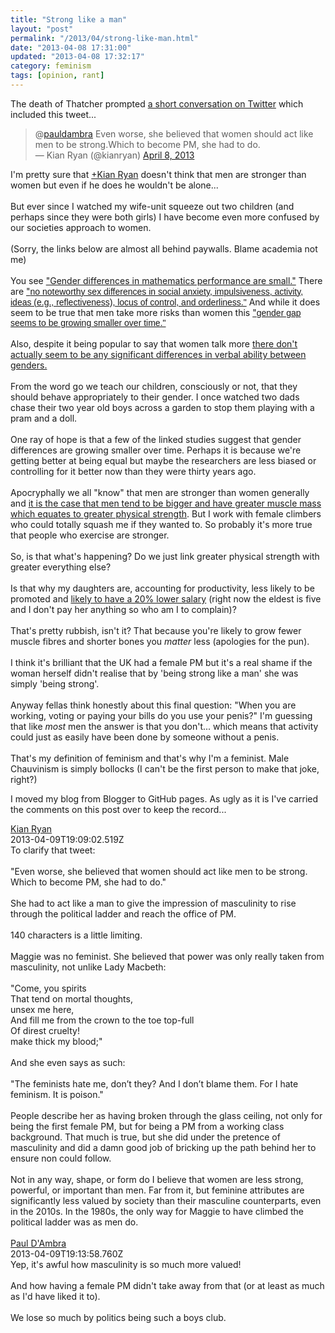 ```yaml
---
title: "Strong like a man"
layout: "post"
permalink: "/2013/04/strong-like-man.html"
date: "2013-04-08 17:31:00"
updated: "2013-04-08 17:32:17"
category: feminism
tags: [opinion, rant]
---
```


The death of Thatcher prompted [a short conversation on Twitter](https://twitter.com/kianryan/status/321242678677356544) which included this tweet...

<blockquote class="twitter-tweet">@<a href="https://twitter.com/pauldambra">pauldambra</a> Even worse, she believed that women should act like men to be strong.Which to become PM, she had to do.<br />— Kian Ryan (@kianryan) <a href="https://twitter.com/kianryan/status/321273502634237952">April 8, 2013</a></blockquote>

<!--more-->

I'm pretty sure that&nbsp;<a class="g-profile" href="http://plus.google.com/105522903013936389178" target="_blank">+Kian Ryan</a>&nbsp;doesn't think that men are stronger than women but even if he does he wouldn't be alone...<br /><br />But ever since I watched my wife-unit squeeze out two children (and perhaps since they were both girls) I have become even more confused by our societies approach to women.<br /><br />(Sorry, the links below are almost all behind paywalls. Blame academia not me)<br /><br />You see ["Gender differences in mathematics performance are small."](http://psycnet.apa.org/index.cfm?fa=buy.optionToBuy&amp;uid=1990-14384-001)&nbsp;There are ["<span style="font-family: Arial, Helvetica, sans-serif;">no noteworthy sex differences in social anxiety, impulsiveness, activity, ideas (e.g., reflectiveness), locus of control, and orderliness."</span>](http://psycnet.apa.org/index.cfm?fa=buy.optionToBuy&amp;uid=1995-09434-001)&nbsp;And while it does seem to be true that men take more risks than women this ["<span style="font-family: Arial, Helvetica, sans-serif;">gender gap seems to be growing smaller over time."</span>](http://psycnet.apa.org/index.cfm?fa=buy.optionToBuy&amp;uid=1999-13573-004)<br /><br />Also, despite it being popular to say that women talk more [there don't actually seem to be any significant differences in verbal ability between genders.](http://psycnet.apa.org/index.cfm?fa=buy.optionToBuy&amp;uid=1988-35304-001)<br /><br />From the word go we teach our children, consciously or not, that they should behave appropriately to their gender. I once watched two dads chase their two year old boys across a garden to stop them playing with a pram and a doll.<br /><br />One ray of hope is that a few of the linked studies suggest that gender differences are growing smaller over time. Perhaps it is because we're getting better at being equal but maybe the researchers are less biased or controlling for it better now than they were thirty years ago.<br /><br />Apocryphally we all "know" that men are stronger than women generally and [it is the case that men tend to be bigger and have greater muscle mass which equates to greater physical strength](http://jap.physiology.org/content/83/5/1581.full). But I work with female climbers who could totally squash me if they wanted to. So probably it's more true that people who exercise are stronger.<br /><br />So, is that what's happening? Do we just link greater physical strength with greater&nbsp;everything&nbsp;else?<br /><br />Is that why my daughters are, accounting for productivity, less likely to be promoted and [likely to have a 20% lower salary](http://onlinelibrary.wiley.com/doi/10.1111/j.1468-0084.2007.00483.x/abstract?deniedAccessCustomisedMessage=&amp;userIsAuthenticated=false) (right now the eldest is five and I don't pay her anything so who am I to complain)?<br /><br />That's pretty rubbish, isn't it? That because you're likely to grow fewer muscle fibres and shorter bones you *matter* less (apologies for the pun).<br /><br />I think it's brilliant that the UK had a female PM but it's a real shame if the woman herself didn't realise that by 'being strong like a man' she was simply 'being strong'.<br /><br />Anyway fellas think honestly about this final question: "When you are working, voting or paying your bills do you use your penis?" I'm guessing that like *most* men the answer is that you don't... which means that activity could just as easily have been done by someone without a penis.<br /><br />That's my definition of feminism and that's why I'm a feminist. Male Chauvinism is simply bollocks (I can't be the first person to make that joke, right?)<br /><script async="" charset="utf-8" src="//platform.twitter.com/widgets.js"></script>

<p>
  I moved my blog from Blogger to GitHub pages. As ugly as it is I've carried the comments on this post over to keep the record...
</p>
<div class="css-full-comments-content js-full-comments-content">
<div class="css-full-comment js-full-comment">
  <div class="css-comment-user-link js-comment-user-link">
  <a href="http://www.blogger.com/profile/17271704842214613548">
  <div class="css-comment-name js-comment-name">
    Kian Ryan
  </div>
  </a>
  <div class="css-comment-date js-comment-date">
    2013-04-09T19:09:02.519Z
  </div>
  </div>
  <div class="css-comment-content js-comment-content">
    To clarify that tweet:<br /><br />&quot;Even worse, she believed that women should act like men to be strong. Which to become PM, she had to do.&quot;<br /><br />She had to act like a man to give the impression of masculinity to rise through the political ladder and reach the office of PM.<br /><br />140 characters is a little limiting.<br /><br />Maggie was no feminist.  She believed that power was only really taken from masculinity, not unlike Lady Macbeth:<br /><br />&quot;Come, you spirits<br />That tend on mortal thoughts,<br />unsex me here,  <br />And fill me from the crown to the toe top-full  <br />Of direst cruelty!<br />make thick my blood;&quot;<br /><br />And she even says as such:<br /><br />&quot;The feminists hate me, don’t they? And I don’t blame them. For I hate feminism. It is poison.&quot;<br /><br />People describe her as having broken through the glass ceiling, not only for being the first female PM, but for being a PM from a working class background.  That much is true, but she did under the pretence of masculinity and did a damn good job of bricking up the path behind her to ensure non could follow.<br /><br />Not in any way, shape, or form do I believe that women are less strong, powerful, or important than men.  Far from it, but feminine attributes are significantly less valued by society than their masculine counterparts, even in the 2010s.  In the 1980s, the only way for Maggie to have climbed the political ladder was as men do.
  </div>
  <br/>
</div>
<div class="css-full-comment js-full-comment">
  <div class="css-comment-user-link js-comment-user-link">
  <a href="http://www.blogger.com/profile/12375383872348423793">
  <div class="css-comment-name js-comment-name">
    Paul D'Ambra
  </div>
  </a>
  <div class="css-comment-date js-comment-date">
    2013-04-09T19:13:58.760Z
  </div>
  </div>
  <div class="css-comment-content js-comment-content">
    Yep, it&#39;s awful how masculinity is so much more valued! <br /><br />And how having a female PM didn&#39;t take away from that (or at least as much as I&#39;d have liked it to). <br /><br />We lose so much by politics being such a boys club.
  </div>
  <br/>
</div>
</div>